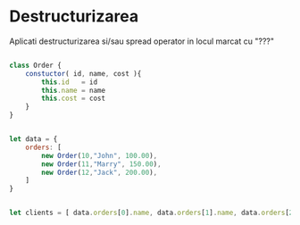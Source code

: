 # Destructurizarea 

Aplicati destructurizarea si/sau spread operator in locul marcat cu "???"

```js

class Order {
    constuctor( id, name, cost ){
        this.id   = id              
        this.name = name           
        this.cost = cost           
    }
}


let data = {
    orders: [
        new Order(10,"John", 100.00),
        new Order(11,"Marry", 150.00),
        new Order(12,"Jack", 200.00),
    ]
}


let clients = [ data.orders[0].name, data.orders[1].name, data.orders[2].name ] // ???

```

